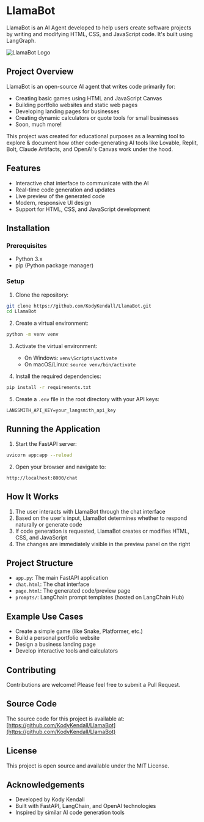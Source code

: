 # LlamaBot

LlamaBot is an AI Agent developed to help users create software projects by writing and modifying HTML, CSS, and JavaScript code. It's built using LangGraph.

![LlamaBot Logo](https://service-jobs-images.s3.us-east-2.amazonaws.com/7rl98t1weu387r43il97h6ipk1l7)

## Project Overview

LlamaBot is an open-source AI agent that writes code primarily for:
- Creating basic games using HTML and JavaScript Canvas
- Building portfolio websites and static web pages
- Developing landing pages for businesses
- Creating dynamic calculators or quote tools for small businesses
- Soon, much more!

This project was created for educational purposes as a learning tool to explore & document how other code-generating AI tools like Lovable, Replit, Bolt, Claude Artifacts, and OpenAI's Canvas work under the hood.

## Features

- Interactive chat interface to communicate with the AI
- Real-time code generation and updates
- Live preview of the generated code
- Modern, responsive UI design
- Support for HTML, CSS, and JavaScript development

## Installation

### Prerequisites

- Python 3.x
- pip (Python package manager)

### Setup

1. Clone the repository:
```bash
git clone https://github.com/KodyKendall/LlamaBot.git
cd LlamaBot
```

2. Create a virtual environment:
```bash
python -m venv venv
```

3. Activate the virtual environment:
   - On Windows: `venv\Scripts\activate`
   - On macOS/Linux: `source venv/bin/activate`

4. Install the required dependencies:
```bash
pip install -r requirements.txt
```

5. Create a `.env` file in the root directory with your API keys:
```
LANGSMITH_API_KEY=your_langsmith_api_key
```

## Running the Application

1. Start the FastAPI server:
```bash
uvicorn app:app --reload
```

2. Open your browser and navigate to:
```
http://localhost:8000/chat
```

## How It Works

1. The user interacts with LlamaBot through the chat interface
2. Based on the user's input, LlamaBot determines whether to respond naturally or generate code
3. If code generation is requested, LlamaBot creates or modifies HTML, CSS, and JavaScript
4. The changes are immediately visible in the preview panel on the right

## Project Structure

- `app.py`: The main FastAPI application
- `chat.html`: The chat interface
- `page.html`: The generated code/preview page
- `prompts/`: LangChain prompt templates (hosted on LangChain Hub)

## Example Use Cases

- Create a simple game (like Snake, Platformer, etc.)
- Build a personal portfolio website
- Design a business landing page
- Develop interactive tools and calculators

## Contributing

Contributions are welcome! Please feel free to submit a Pull Request.

## Source Code

The source code for this project is available at:
[https://github.com/KodyKendall/LlamaBot](https://github.com/KodyKendall/LlamaBot)

## License

This project is open source and available under the MIT License.

## Acknowledgements

- Developed by Kody Kendall
- Built with FastAPI, LangChain, and OpenAI technologies
- Inspired by similar AI code generation tools
